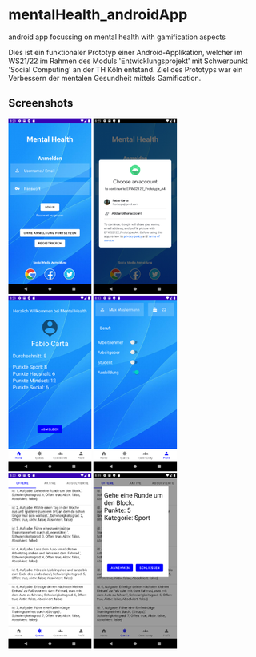 # mentalHealth_androidApp
 android app focussing on mental health with gamification aspects
 
 Dies ist ein funktionaler Prototyp einer Android-Applikation, welcher im WS21/22 im Rahmen des Moduls 'Entwicklungsprojekt' mit Schwerpunkt 'Social Computing' an der TH Köln entstand. Ziel des Prototyps war ein Verbessern der mentalen Gesundheit mittels Gamification.
 
 
## Screenshots

<img src="https://github.com/fabiocarta/mentalHealth_androidApp/blob/main/Screenshot_LogIn.png" width="33%"> <img src="https://github.com/fabiocarta/mentalHealth_androidApp/blob/main/Screenshot_GoogleLogIn.png" width="33%">
<img src="https://github.com/fabiocarta/mentalHealth_androidApp/blob/main/Screenshot_HomeFragment.png" width="33%">
<img src="https://github.com/fabiocarta/mentalHealth_androidApp/blob/main/Screenshot_ProfilFragment.png" width="33%">
<img src="https://github.com/fabiocarta/mentalHealth_androidApp/blob/main/Screenshot_QuestFragment_Offene.png" width="33%">
<img src="https://github.com/fabiocarta/mentalHealth_androidApp/blob/main/Screenshot_QuestInfo_Popup.png" width="33%">
